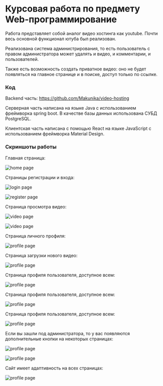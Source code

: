 # Курсовая работа по предмету Web-программирование

Работа представляет собой аналог видео хостинга как youtube. Почти весь основной функционал ютуба был реализован.

Реализована система администрирования, то есть пользователь с правом администратора может удалять и видео, и комментарии, и пользователей.

Также есть возможность создать приватное видео: оно не будет появляться на главное странице и в поиске, доступ только по ссылке.

### Код

Backend часть: https://github.com/Makunika/video-hosting

Серверная часть написана на языке Java с использованием фреймворка spring boot.
В качестве базы данных использована СУБД PostgreSQL.

Клиентская часть написана с помощью React на языке JavaScript с использованием фреймворка Material Design.

### Скриншоты работы

Главная страница:

![home page](.img/main.png)

Страницы регистрации и входа:

![login page](.img/login.png)

![register page](.img/register.png)

Страница просмотра видео:

![video page](.img/video.png)

![video page](.img/video2.png)

Страница личного профиля:

![profile page](.img/profile.png)

Страница загрузки нового видео:

![profile page](.img/create_new_video.png)

Страница профиля пользователя, доступное всем:

![profile page](.img/user.png)

Страница профиля пользователя, доступное всем:

![profile page](.img/user.png)

Страница профиля пользователя, доступное всем:

![profile page](.img/user.png)

Если вы зашли под администратора, то у вас появляются дополнительные кнопки на некоторых страницах:

![profile page](.img/userAdmin.png)

![profile page](.img/videoAdmin.png)

Сайт имеет адаптивность на всех страницах:

![profile page](.img/mobile.png)